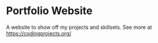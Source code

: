 # Portfolio Website

A website to show off my projects and skillsets. See more at https://codingprojects.org/
